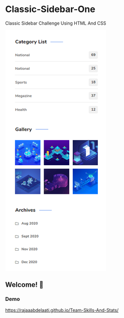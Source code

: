 # Classic-Sidebar-One
Classic Sidebar Challenge Using HTML And CSS

![Design preview for the Classic-Sidebar-One challenge](./images/frontend-task-classic-sidebar.png)

## Welcome! 👋

### Demo 
https://rajaaabdelaati.github.io/Team-Skills-And-Stats/
